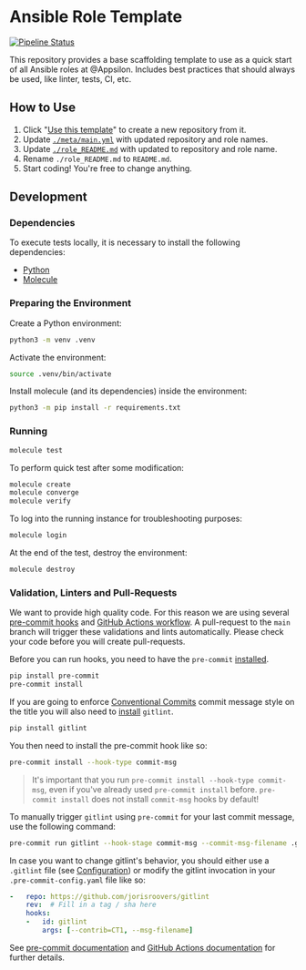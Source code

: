 # Ansible Role Template

[![Pipeline Status](https://github.com/Appsilon/ansible-role-template/actions/workflows/ci.yml/badge.svg)](https://github.com/Appsilon/ansible-role-template/actions/workflows/ci.yml)

This repository provides a base scaffolding template to use as a quick start of
all Ansible roles at @Appsilon. Includes best practices that should always be
used, like linter, tests, CI, etc.

## How to Use

1. Click "[Use this
   template](https://github.com/Appsilon/ansible-role-template/generate)" to
   create a new repository from it.
1. Update [`./meta/main.yml`](./meta/main.yml) with updated repository and role names.
1. Update [`./role_README.md`](./role_README.md) with updated to repository and role name.
1. Rename `./role_README.md` to `README.md`.
1. Start coding! You're free to change anything.

## Development

### Dependencies

To execute tests locally, it is necessary to install the following
dependencies:

* [Python](https://www.python.org/downloads/)
* [Molecule](https://molecule.readthedocs.io/en/latest/installation.html)

### Preparing the Environment

Create a Python environment:

```bash
python3 -m venv .venv
```

Activate the environment:

```bash
source .venv/bin/activate
```

Install molecule (and its dependencies) inside the environment:

```bash
python3 -m pip install -r requirements.txt
```

### Running

```bash
molecule test
```

To perform quick test after some modification:

```bash
molecule create
molecule converge
molecule verify
```

To log into the running instance for troubleshooting purposes:

```bash
molecule login
```

At the end of the test, destroy the environment:

```bash
molecule destroy
```

### Validation, Linters and Pull-Requests

We want to provide high quality code. For this reason we are using several
[pre-commit hooks](.pre-commit-config.yaml) and [GitHub Actions
workflow](.github/workflows/precommit.yaml). A pull-request to the `main`
branch will trigger these validations and lints automatically. Please check your
code before you will create pull-requests.

Before you can run hooks, you need to have the `pre-commit`
[installed](https://pre-commit.com#install).

```bash
pip install pre-commit
pre-commit install
```

If you are going to enforce [Conventional
Commits](https://www.conventionalcommits.org/) commit message style on the title
you will also need to
[install](https://jorisroovers.com/gitlint/#getting-started) `gitlint`.

```bash
pip install gitlint
```

You then need to install the pre-commit hook like so:

```bash
pre-commit install --hook-type commit-msg
```

> It's important that you run `pre-commit install --hook-type commit-msg`, even
> if you've already used `pre-commit install` before. `pre-commit install` does
> not install `commit-msg` hooks by default!

To manually trigger `gitlint` using `pre-commit` for your last commit message,
use the following command:

```sh
pre-commit run gitlint --hook-stage commit-msg --commit-msg-filename .git/COMMIT_EDITMSG
```

In case you want to change gitlint's behavior, you should either use a
`.gitlint` file (see
[Configuration](https://jorisroovers.com/gitlint/configuration)) or modify the
gitlint invocation in your `.pre-commit-config.yaml` file like so:

```yaml
-   repo: https://github.com/jorisroovers/gitlint
    rev:  # Fill in a tag / sha here
    hooks:
    -   id: gitlint
        args: [--contrib=CT1, --msg-filename]
```

See [pre-commit documentation](https://pre-commit.com/) and [GitHub Actions
documentation](https://docs.github.com/en/actions) for further details.
